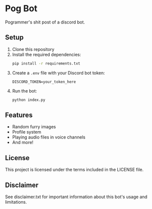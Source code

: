 # Pog Bot

Pogrammer's shit post of a discord bot.

## Setup

1. Clone this repository
2. Install the required dependencies:
   ```bash
   pip install -r requirements.txt
   ```
3. Create a `.env` file with your Discord bot token:
   ```
   DISCORD_TOKEN=your_token_here
   ```
4. Run the bot:
   ```bash
   python index.py
   ```

## Features

- Random furry images
- Profile system
- Playing audio files in voice channels
- And more!

## License

This project is licensed under the terms included in the LICENSE file.

## Disclaimer

See disclaimer.txt for important information about this bot's usage and limitations.
